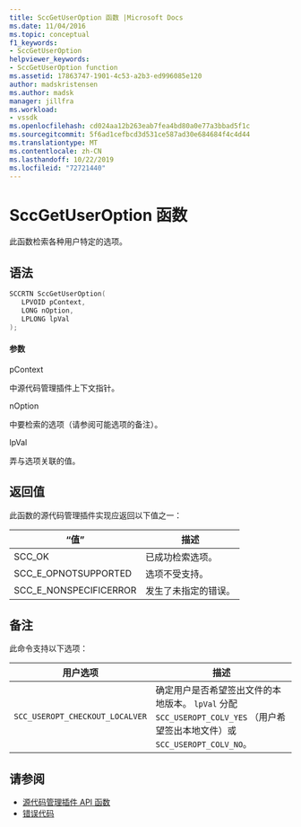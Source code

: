 ```yaml
---
title: SccGetUserOption 函数 |Microsoft Docs
ms.date: 11/04/2016
ms.topic: conceptual
f1_keywords:
- SccGetUserOption
helpviewer_keywords:
- SccGetUserOption function
ms.assetid: 17863747-1901-4c53-a2b3-ed996085e120
author: madskristensen
ms.author: madsk
manager: jillfra
ms.workload:
- vssdk
ms.openlocfilehash: cd024aa12b263eab7fea4bd80a0e77a3bbad5f1c
ms.sourcegitcommit: 5f6ad1cefbcd3d531ce587ad30e684684f4c4d44
ms.translationtype: MT
ms.contentlocale: zh-CN
ms.lasthandoff: 10/22/2019
ms.locfileid: "72721440"
---
```

# <a name="sccgetuseroption-function"></a>SccGetUserOption 函数
此函数检索各种用户特定的选项。

## <a name="syntax"></a>语法

```cpp
SCCRTN SccGetUserOption(
   LPVOID pContext,
   LONG nOption,
   LPLONG lpVal
);
```

#### <a name="parameters"></a>参数
 pContext

中源代码管理插件上下文指针。

 nOption

中要检索的选项（请参阅可能选项的备注）。

 lpVal

弄与选项关联的值。

## <a name="return-value"></a>返回值
 此函数的源代码管理插件实现应返回以下值之一：

|“值”|描述|
|-----------|-----------------|
|SCC_OK|已成功检索选项。|
|SCC_E_OPNOTSUPPORTED|选项不受支持。|
|SCC_E_NONSPECIFICERROR|发生了未指定的错误。|

## <a name="remarks"></a>备注
 此命令支持以下选项：

|用户选项|描述|
|-----------------|-----------------|
|`SCC_USEROPT_CHECKOUT_LOCALVER`|确定用户是否希望签出文件的本地版本。 `lpVal` 分配 `SCC_USEROPT_COLV_YES` （用户希望签出本地文件）或 `SCC_USEROPT_COLV_NO`。|

## <a name="see-also"></a>请参阅
- [源代码管理插件 API 函数](../extensibility/source-control-plug-in-api-functions.md)
- [错误代码](../extensibility/error-codes.md)